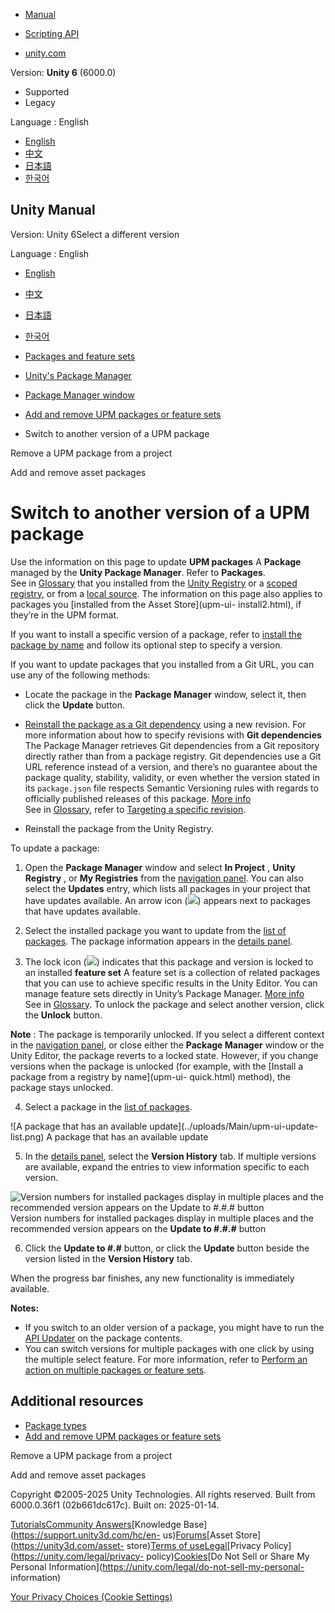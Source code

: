 [](https://docs.unity3d.com)

  * [Manual](../Manual/index.html)
  * [Scripting API](../ScriptReference/index.html)

  * [unity.com](https://unity.com/)

Version: **Unity 6** (6000.0)

  * Supported
  * Legacy

Language : English

  * [English](/Manual/upm-ui-update.html)
  * [中文](/cn/current/Manual/upm-ui-update.html)
  * [日本語](/ja/current/Manual/upm-ui-update.html)
  * [한국어](/kr/current/Manual/upm-ui-update.html)

[](https://docs.unity3d.com)

## Unity Manual

Version: Unity 6Select a different version

Language : English

  * [English](/Manual/upm-ui-update.html)
  * [中文](/cn/current/Manual/upm-ui-update.html)
  * [日本語](/ja/current/Manual/upm-ui-update.html)
  * [한국어](/kr/current/Manual/upm-ui-update.html)

  * [Packages and feature sets](PackagesList.html)
  * [Unity's Package Manager](Packages.html)
  * [Package Manager window](upm-ui.html)
  * [Add and remove UPM packages or feature sets](upm-ui-actions.html)
  * Switch to another version of a UPM package

[](upm-ui-remove.html)

Remove a UPM package from a project

[](upm-ui-actions-ap.html)

Add and remove asset packages

# Switch to another version of a UPM package

Use the information on this page to update **UPM packages** A **Package**
managed by the **Unity Package Manager**. Refer to **Packages**.  
See in [Glossary](Glossary.html#UPMpackage) that you installed from the [Unity
Registry](upm-ui-install.html) or a [scoped registry](upm-scoped.html), or
from a [local source](upm-ui-local.html). The information on this page also
applies to packages you [installed from the Asset Store](upm-ui-
install2.html), if they’re in the UPM format.

If you want to install a specific version of a package, refer to [install the
package by name](upm-ui-quick.html) and follow its optional step to specify a
version.

If you want to update packages that you installed from a Git URL, you can use
any of the following methods:

  * Locate the package in the **Package Manager** window, select it, then click the **Update** button.
  * [Reinstall the package as a Git dependency](upm-ui-giturl.html) using a new revision. For more information about how to specify revisions with **Git dependencies** The Package Manager retrieves Git dependencies from a Git repository directly rather than from a package registry. Git dependencies use a Git URL reference instead of a version, and there’s no guarantee about the package quality, stability, validity, or even whether the version stated in its `package.json` file respects Semantic Versioning rules with regards to officially published releases of this package. [More info](upm-concepts.html#Git)  
See in [Glossary](Glossary.html#Gitdependency), refer to [Targeting a specific
revision](upm-git.html#revision).

  * Reinstall the package from the Unity Registry.

To update a package:

  1. Open the **Package Manager** window and select **In Project** , **Unity Registry** , or **My Registries** from the [navigation panel](upm-ui-nav.html). You can also select the **Updates** entry, which lists all packages in your project that have updates available. An arrow icon (![](../uploads/Main/iconUpdate.png)) appears next to packages that have updates available.

  2. Select the installed package you want to update from the [list of packages](upm-ui-list.html). The package information appears in the [details panel](upm-ui-details.html). 

  3. The lock icon (![](../uploads/Main/iconLock.png)) indicates that this package and version is locked to an installed **feature set** A feature set is a collection of related packages that you can use to achieve specific results in the Unity Editor. You can manage feature sets directly in Unity’s Package Manager. [More info](FeatureSets.html)  
See in [Glossary](Glossary.html#Featureset). To unlock the package and select
another version, click the **Unlock** button.

**Note** : The package is temporarily unlocked. If you select a different
context in the [navigation panel](upm-ui-nav.html), or close either the
**Package Manager** window or the Unity Editor, the package reverts to a
locked state. However, if you change versions when the package is unlocked
(for example, with the [Install a package from a registry by name](upm-ui-
quick.html) method), the package stays unlocked.

  4. Select a package in the [list of packages](upm-ui-list.html).

![A package that has an available update](../uploads/Main/upm-ui-update-
list.png) A package that has an available update

  5. In the [details panel](upm-ui-details.html), select the **Version History** tab. If multiple versions are available, expand the entries to view information specific to each version.

![Version numbers for installed packages display in multiple places and the
recommended version appears on the Update to #.#.#
button](../uploads/Main/upm-ui-update.png) Version numbers for installed
packages display in multiple places and the recommended version appears on the
**Update to #.#.#** button

  6. Click the **Update to #.#** button, or click the **Update** button beside the version listed in the **Version History** tab.

When the progress bar finishes, any new functionality is immediately
available.

**Notes:**

  * If you switch to an older version of a package, you might have to run the [API Updater](APIUpdater.html) on the package contents.
  * You can switch versions for multiple packages with one click by using the multiple select feature. For more information, refer to [Perform an action on multiple packages or feature sets](upm-ui-multi.html).

## Additional resources

  * [Package types](upm-package-types.html)
  * [Add and remove UPM packages or feature sets](upm-ui-actions.html)

[](upm-ui-remove.html)

Remove a UPM package from a project

[](upm-ui-actions-ap.html)

Add and remove asset packages

Copyright ©2005-2025 Unity Technologies. All rights reserved. Built from
6000.0.36f1 (02b661dc617c). Built on: 2025-01-14.

[Tutorials](https://learn.unity.com/)[Community
Answers](https://answers.unity3d.com)[Knowledge
Base](https://support.unity3d.com/hc/en-
us)[Forums](https://forum.unity3d.com)[Asset Store](https://unity3d.com/asset-
store)[Terms of
use](https://docs.unity3d.com/Manual/TermsOfUse.html)[Legal](https://unity.com/legal)[Privacy
Policy](https://unity.com/legal/privacy-
policy)[Cookies](https://unity.com/legal/cookie-policy)[Do Not Sell or Share
My Personal Information](https://unity.com/legal/do-not-sell-my-personal-
information)

[Your Privacy Choices (Cookie Settings)](javascript:void\(0\);)

